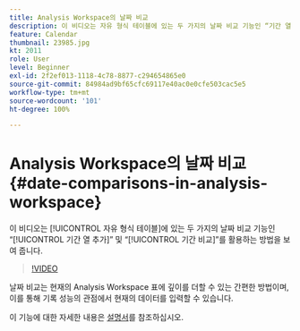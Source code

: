 ```yaml
---
title: Analysis Workspace의 날짜 비교
description: 이 비디오는 자유 형식 테이블에 있는 두 가지의 날짜 비교 기능인 “기간 열 추가” 및 “기간 비교”를 활용하는 방법을 보여 줍니다.
feature: Calendar
thumbnail: 23985.jpg
kt: 2011
role: User
level: Beginner
exl-id: 2f2ef013-1118-4c78-8877-c294654865e0
source-git-commit: 84984ad9bf65cfc69117e40ac0e0cfe503cac5e5
workflow-type: tm+mt
source-wordcount: '101'
ht-degree: 100%

---
```


# Analysis Workspace의 날짜 비교 {#date-comparisons-in-analysis-workspace}

이 비디오는 [!UICONTROL 자유 형식 테이블]에 있는 두 가지의 날짜 비교 기능인 “[!UICONTROL 기간 열 추가]” 및 “[!UICONTROL 기간 비교]”를 활용하는 방법을 보여 줍니다.

>[!VIDEO](https://video.tv.adobe.com/v/30873/?quality=12&learn=on&captions=kor)

날짜 비교는 현재의 Analysis Workspace 표에 깊이를 더할 수 있는 간편한 방법이며, 이를 통해 기록 성능의 관점에서 현재의 데이터를 입력할 수 있습니다.

이 기능에 대한 자세한 내용은 [설명서](https://experienceleague.adobe.com/docs/analytics/analyze/analysis-workspace/components/calendar-date-ranges/time-comparison.html?lang=ko)를 참조하십시오.

